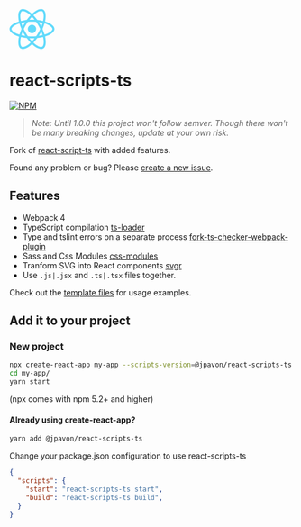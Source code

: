 ![react-scripts-ts](data:image/svg+xml;base64,PD94bWwgdmVyc2lvbj0iMS4wIiBlbmNvZGluZz0iVVRGLTgiPz4KPHN2ZyB3aWR0aD0iODBweCIg%0D%0AaGVpZ2h0PSI3MXB4IiB2aWV3Qm94PSIwIDAgODAgNzEiIHZlcnNpb249IjEuMSIgeG1sbnM9Imh0%0D%0AdHA6Ly93d3cudzMub3JnLzIwMDAvc3ZnIiB4bWxuczp4bGluaz0iaHR0cDovL3d3dy53My5vcmcv%0D%0AMTk5OS94bGluayI+CiAgICA8dGl0bGU+TG9nbzwvdGl0bGU+CiAgICA8ZGVmcz48L2RlZnM+CiAg%0D%0AICA8ZyBpZD0iUGFnZS0xIiBzdHJva2U9Im5vbmUiIHN0cm9rZS13aWR0aD0iMSIgZmlsbD0ibm9u%0D%0AZSIgZmlsbC1ydWxlPSJldmVub2RkIj4KICAgICAgICA8ZyBpZD0ibG9nbyIgZmlsbD0iIzYxREFG%0D%0AQiI+CiAgICAgICAgICAgIDxnIGlkPSJHcm91cCI+CiAgICAgICAgICAgICAgICA8cGF0aCBkPSJN%0D%0ANzkuODg2MTc4OSwzNS40OTI5NTc3IEM3OS44ODYxNzg5LDMwLjIxMzY4NDkgNzMuMjY4MjkyNywy%0D%0ANS4yMTA1NTg1IDYzLjEyMTk1MTIsMjIuMTA3OTcwNSBDNjUuNDYzNDE0NiwxMS43NzY4Mzk1IDY0%0D%0ALjQyMjc2NDIsMy41NTc0MTc3MyA1OS44MzczOTg0LDAuOTI1OTAzMjQ2IEM1OC43ODA0ODc4LDAu%0D%0AMzA4NjM0NDE1IDU3LjU0NDcxNTQsMC4wMTYyNDM5MTY2IDU2LjE5NTEyMiwwLjAxNjI0MzkxNjYg%0D%0ATDU2LjE5NTEyMiwzLjYzODYzNzMyIEM1Ni45NDMwODk0LDMuNjM4NjM3MzIgNTcuNTQ0NzE1NCwz%0D%0ALjc4NDgzMjU3IDU4LjA0ODc4MDUsNC4wNjA5NzkxNSBDNjAuMjYwMTYyNiw1LjMyODAwNDY0IDYx%0D%0ALjIxOTUxMjIsMTAuMTUyNDQ3OSA2MC40NzE1NDQ3LDE2LjM1NzYyNCBDNjAuMjkyNjgyOSwxNy44%0D%0AODQ1NTIyIDYwLDE5LjQ5MjY5OTkgNTkuNjQyMjc2NCwyMS4xMzMzMzU1IEM1Ni40NTUyODQ2LDIw%0D%0ALjM1MzYyNzUgNTIuOTc1NjA5OCwxOS43NTI2MDI2IDQ5LjMxNzA3MzIsMTkuMzYyNzQ4NiBDNDcu%0D%0AMTIxOTUxMiwxNi4zNTc2MjQgNDQuODQ1NTI4NSwxMy42Mjg2NDYgNDIuNTUyODQ1NSwxMS4yNDA3%0D%0AOTAzIEM0Ny44NTM2NTg1LDYuMzE4ODgzNTUgNTIuODI5MjY4MywzLjYyMjM5MzQgNTYuMjExMzgy%0D%0AMSwzLjYyMjM5MzQgTDU2LjIxMTM4MjEsMCBDNTEuNzM5ODM3NCwwIDQ1Ljg4NjE3ODksMy4xODM4%0D%0AMDc2NSAzOS45Njc0Nzk3LDguNzA2NzM5MjkgQzM0LjA0ODc4MDUsMy4yMTYyOTU0OCAyOC4xOTUx%0D%0AMjIsMC4wNjQ5NzU2NjY0IDIzLjcyMzU3NzIsMC4wNjQ5NzU2NjY0IEwyMy43MjM1NzcyLDMuNjg3%0D%0AMzY5MDcgQzI3LjA4OTQzMDksMy42ODczNjkwNyAzMi4wODEzMDA4LDYuMzY3NjE1MyAzNy4zODIx%0D%0AMTM4LDExLjI1NzAzNDIgQzM1LjEwNTY5MTEsMTMuNjQ0ODg5OSAzMi44MjkyNjgzLDE2LjM1NzYy%0D%0ANCAzMC42NjY2NjY3LDE5LjM2Mjc0ODYgQzI2Ljk5MTg2OTksMTkuNzUyNjAyNiAyMy41MTIxOTUx%0D%0ALDIwLjM1MzYyNzUgMjAuMzI1MjAzMywyMS4xNDk1Nzk0IEMxOS45NTEyMTk1LDE5LjUyNTE4Nzcg%0D%0AMTkuNjc0Nzk2NywxNy45NDk1Mjc4IDE5LjQ3OTY3NDgsMTYuNDM4ODQzNiBDMTguNzE1NDQ3Miwx%0D%0AMC4yMzM2Njc1IDE5LjY1ODUzNjYsNS40MDkyMjQyMiAyMS44NTM2NTg1LDQuMTI1OTU0ODEgQzIy%0D%0ALjM0MTQ2MzQsMy44MzM1NjQzMSAyMi45NzU2MDk4LDMuNzAzNjEyOTggMjMuNzIzNTc3MiwzLjcw%0D%0AMzYxMjk4IEwyMy43MjM1NzcyLDAuMDgxMjE5NTgyOSBDMjIuMzU3NzIzNiwwLjA4MTIxOTU4Mjkg%0D%0AMjEuMTIxOTUxMiwwLjM3MzYxMDA4MiAyMC4wNDg3ODA1LDAuOTkwODc4OTEyIEMxNS40Nzk2NzQ4%0D%0ALDMuNjIyMzkzNCAxNC40NTUyODQ2LDExLjgyNTU3MTMgMTYuODEzMDA4MSwyMi4xMjQyMTQ0IEM2%0D%0ALjY5OTE4Njk5LDI1LjI0MzA0NjQgMC4xMTM4MjExMzgsMzAuMjI5OTI4OCAwLjExMzgyMTEzOCwz%0D%0ANS40OTI5NTc3IEMwLjExMzgyMTEzOCw0MC43NzIyMzA2IDYuNzMxNzA3MzIsNDUuNzc1MzU2OSAx%0D%0ANi44NzgwNDg4LDQ4Ljg3Nzk0NSBDMTQuNTM2NTg1NCw1OS4yMDkwNzYgMTUuNTc3MjM1OCw2Ny40%0D%0AMjg0OTc4IDIwLjE2MjYwMTYsNzAuMDYwMDEyMiBDMjEuMjE5NTEyMiw3MC42NzcyODExIDIyLjQ1%0D%0ANTI4NDYsNzAuOTY5NjcxNiAyMy44MjExMzgyLDcwLjk2OTY3MTYgQzI4LjI5MjY4MjksNzAuOTY5%0D%0ANjcxNiAzNC4xNDYzNDE1LDY3Ljc4NTg2MzkgNDAuMDY1MDQwNyw2Mi4yNjI5MzIzIEM0NS45ODM3%0D%0AMzk4LDY3Ljc1MzM3NjEgNTEuODM3Mzk4NCw3MC45MDQ2OTU5IDU2LjMwODk0MzEsNzAuOTA0Njk1%0D%0AOSBDNTcuNjc0Nzk2Nyw3MC45MDQ2OTU5IDU4LjkxMDU2OTEsNzAuNjEyMzA1NCA1OS45ODM3Mzk4%0D%0ALDY5Ljk5NTAzNjYgQzY0LjU1Mjg0NTUsNjcuMzYzNTIyMSA2NS41NzcyMzU4LDU5LjE2MDM0NDIg%0D%0ANjMuMjE5NTEyMiw0OC44NjE3MDExIEM3My4zMDA4MTMsNDUuNzU5MTEzIDc5Ljg4NjE3ODksNDAu%0D%0ANzU1OTg2NyA3OS44ODYxNzg5LDM1LjQ5Mjk1NzcgTDc5Ljg4NjE3ODksMzUuNDkyOTU3NyBaIE01%0D%0AOC43MTU0NDcyLDI0LjY1ODI2NTQgQzU4LjExMzgyMTEsMjYuNzUzNzMwNiA1Ny4zNjU4NTM3LDI4%0D%0ALjkxNDE3MTUgNTYuNTIwMzI1MiwzMS4wNzQ2MTI0IEM1NS44NTM2NTg1LDI5Ljc3NTA5OTEgNTUu%0D%0AMTU0NDcxNSwyOC40NzU1ODU4IDU0LjM5MDI0MzksMjcuMTc2MDcyNSBDNTMuNjQyMjc2NCwyNS44%0D%0ANzY1NTkxIDUyLjg0NTUyODUsMjQuNjA5NTMzNiA1Mi4wNDg3ODA1LDIzLjM3NDk5NiBDNTQuMzU3%0D%0ANzIzNiwyMy43MTYxMTgyIDU2LjU4NTM2NTksMjQuMTM4NDYwMSA1OC43MTU0NDcyLDI0LjY1ODI2%0D%0ANTQgTDU4LjcxNTQ0NzIsMjQuNjU4MjY1NCBaIE01MS4yNjgyOTI3LDQxLjk1ODAzNjUgQzUwLDQ0%0D%0ALjE1MDk2NTMgNDguNjk5MTg3LDQ2LjIzMDE4NjYgNDcuMzQ5NTkzNSw0OC4xNjMyMTI3IEM0NC45%0D%0AMjY4MjkzLDQ4LjM3NDM4MzYgNDIuNDcxNTQ0Nyw0OC40ODgwOTEgNDAsNDguNDg4MDkxIEMzNy41%0D%0ANDQ3MTU0LDQ4LjQ4ODA5MSAzNS4wODk0MzA5LDQ4LjM3NDM4MzYgMzIuNjgyOTI2OCw0OC4xNzk0%0D%0ANTY2IEMzMS4zMzMzMzMzLDQ2LjI0NjQzMDUgMzAuMDE2MjYwMiw0NC4xODM0NTMxIDI4Ljc0Nzk2%0D%0ANzUsNDIuMDA2NzY4MyBDMjcuNTEyMTk1MSwzOS44Nzg4MTUyIDI2LjM5MDI0MzksMzcuNzE4Mzc0%0D%0AMyAyNS4zNjU4NTM3LDM1LjU0MTY4OTUgQzI2LjM3Mzk4MzcsMzMuMzY1MDA0NyAyNy41MTIxOTUx%0D%0ALDMxLjE4ODMxOTkgMjguNzMxNzA3MywyOS4wNjAzNjY4IEMzMCwyNi44Njc0MzggMzEuMzAwODEz%0D%0ALDI0Ljc4ODIxNjcgMzIuNjUwNDA2NSwyMi44NTUxOTA2IEMzNS4wNzMxNzA3LDIyLjY0NDAxOTcg%0D%0AMzcuNTI4NDU1MywyMi41MzAzMTIzIDQwLDIyLjUzMDMxMjMgQzQyLjQ1NTI4NDYsMjIuNTMwMzEy%0D%0AMyA0NC45MTA1NjkxLDIyLjY0NDAxOTcgNDcuMzE3MDczMiwyMi44Mzg5NDY3IEM0OC42NjY2NjY3%0D%0ALDI0Ljc3MTk3MjggNDkuOTgzNzM5OCwyNi44MzQ5NTAyIDUxLjI1MjAzMjUsMjkuMDExNjM1IEM1%0D%0AMi40ODc4MDQ5LDMxLjEzOTU4ODEgNTMuNjA5NzU2MSwzMy4zMDAwMjkgNTQuNjM0MTQ2MywzNS40%0D%0ANzY3MTM4IEM1My42MDk3NTYxLDM3LjY1MzM5ODcgNTIuNDg3ODA0OSwzOS44MzAwODM1IDUxLjI2%0D%0AODI5MjcsNDEuOTU4MDM2NSBMNTEuMjY4MjkyNyw0MS45NTgwMzY1IFogTTU2LjUyMDMyNTIsMzku%0D%0AODQ2MzI3NCBDNTcuMzk4Mzc0LDQyLjAyMzAxMjIgNTguMTQ2MzQxNSw0NC4xOTk2OTcgNTguNzY0%0D%0AMjI3Niw0Ni4zMTE0MDYyIEM1Ni42MzQxNDYzLDQ2LjgzMTIxMTUgNTQuMzkwMjQzOSw0Ny4yNjk3%0D%0AOTczIDUyLjA2NTA0MDcsNDcuNjEwOTE5NSBDNTIuODYxNzg4Niw0Ni4zNjAxMzc5IDUzLjY1ODUz%0D%0ANjYsNDUuMDc2ODY4NSA1NC40MDY1MDQxLDQzLjc2MTExMTMgQzU1LjE1NDQ3MTUsNDIuNDYxNTk4%0D%0AIDU1Ljg1MzY1ODUsNDEuMTQ1ODQwNyA1Ni41MjAzMjUyLDM5Ljg0NjMyNzQgTDU2LjUyMDMyNTIs%0D%0AMzkuODQ2MzI3NCBaIE00MC4wMzI1MjAzLDU3LjE3ODU4NjQgQzM4LjUyMDMyNTIsNTUuNjE5MTcw%0D%0ANCAzNy4wMDgxMzAxLDUzLjg4MTA3MTMgMzUuNTEyMTk1MSw1MS45ODA1MzMxIEMzNi45NzU2MDk4%0D%0ALDUyLjA0NTUwODggMzguNDcxNTQ0Nyw1Mi4wOTQyNDA1IDM5Ljk4MzczOTgsNTIuMDk0MjQwNSBD%0D%0ANDEuNTEyMTk1MSw1Mi4wOTQyNDA1IDQzLjAyNDM5MDIsNTIuMDYxNzUyNyA0NC41MDQwNjUsNTEu%0D%0AOTgwNTMzMSBDNDMuMDQwNjUwNCw1My44ODEwNzEzIDQxLjUyODQ1NTMsNTUuNjE5MTcwNCA0MC4w%0D%0AMzI1MjAzLDU3LjE3ODU4NjQgTDQwLjAzMjUyMDMsNTcuMTc4NTg2NCBaIE0yNy45MzQ5NTkzLDQ3%0D%0ALjYxMDkxOTUgQzI1LjYyNjAxNjMsNDcuMjY5Nzk3MyAyMy4zOTgzNzQsNDYuODQ3NDU1NCAyMS4y%0D%0ANjgyOTI3LDQ2LjMyNzY1MDEgQzIxLjg2OTkxODcsNDQuMjMyMTg0OSAyMi42MTc4ODYyLDQyLjA3%0D%0AMTc0NCAyMy40NjM0MTQ2LDM5LjkxMTMwMzEgQzI0LjEzMDA4MTMsNDEuMjEwODE2NCAyNC44Mjky%0D%0ANjgzLDQyLjUxMDMyOTcgMjUuNTkzNDk1OSw0My44MDk4NDMgQzI2LjM1NzcyMzYsNDUuMTA5MzU2%0D%0ANCAyNy4xMzgyMTE0LDQ2LjM3NjM4MTkgMjcuOTM0OTU5Myw0Ny42MTA5MTk1IEwyNy45MzQ5NTkz%0D%0ALDQ3LjYxMDkxOTUgWiBNMzkuOTUxMjE5NSwxMy44MDczMjkxIEM0MS40NjM0MTQ2LDE1LjM2Njc0%0D%0ANTEgNDIuOTc1NjA5OCwxNy4xMDQ4NDQyIDQ0LjQ3MTU0NDcsMTkuMDA1MzgyNCBDNDMuMDA4MTMw%0D%0AMSwxOC45NDA0MDY3IDQxLjUxMjE5NTEsMTguODkxNjc1IDQwLDE4Ljg5MTY3NSBDMzguNDcxNTQ0%0D%0ANywxOC44OTE2NzUgMzYuOTU5MzQ5NiwxOC45MjQxNjI4IDM1LjQ3OTY3NDgsMTkuMDA1MzgyNCBD%0D%0AMzYuOTQzMDg5NCwxNy4xMDQ4NDQyIDM4LjQ1NTI4NDYsMTUuMzY2NzQ1MSAzOS45NTEyMTk1LDEz%0D%0ALjgwNzMyOTEgTDM5Ljk1MTIxOTUsMTMuODA3MzI5MSBaIE0yNy45MTg2OTkyLDIzLjM3NDk5NiBD%0D%0AMjcuMTIxOTUxMiwyNC42MjU3Nzc1IDI2LjMyNTIwMzMsMjUuOTA5MDQ3IDI1LjU3NzIzNTgsMjcu%0D%0AMjI0ODA0MiBDMjQuODI5MjY4MywyOC41MjQzMTc1IDI0LjEzMDA4MTMsMjkuODIzODMwOSAyMy40%0D%0ANjM0MTQ2LDMxLjEyMzM0NDIgQzIyLjU4NTM2NTksMjguOTQ2NjU5NCAyMS44MzczOTg0LDI2Ljc2%0D%0AOTk3NDUgMjEuMjE5NTEyMiwyNC42NTgyNjU0IEMyMy4zNDk1OTM1LDI0LjE1NDcwNCAyNS41OTM0%0D%0AOTU5LDIzLjcxNjExODIgMjcuOTE4Njk5MiwyMy4zNzQ5OTYgTDI3LjkxODY5OTIsMjMuMzc0OTk2%0D%0AIFogTTEzLjIwMzI1Miw0My43MTIzNzk1IEM3LjQ0NzE1NDQ3LDQxLjI1OTU0ODEgMy43MjM1Nzcy%0D%0ANCwzOC4wNDMyNTI3IDMuNzIzNTc3MjQsMzUuNDkyOTU3NyBDMy43MjM1NzcyNCwzMi45NDI2NjI4%0D%0AIDcuNDQ3MTU0NDcsMjkuNzEwMTIzNCAxMy4yMDMyNTIsMjcuMjczNTM2IEMxNC42MDE2MjYsMjYu%0D%0ANjcyNTExIDE2LjEzMDA4MTMsMjYuMTM2NDYxOCAxNy43MDczMTcxLDI1LjYzMjkwMDQgQzE4LjYz%0D%0ANDE0NjMsMjguODE2NzA4IDE5Ljg1MzY1ODUsMzIuMTMwNDY3IDIxLjM2NTg1MzcsMzUuNTI1NDQ1%0D%0ANiBDMTkuODY5OTE4NywzOC45MDQxODAyIDE4LjY2NjY2NjcsNDIuMjAxNjk1MyAxNy43NTYwOTc2%0D%0ALDQ1LjM2OTI1OSBDMTYuMTQ2MzQxNSw0NC44NjU2OTc2IDE0LjYxNzg4NjIsNDQuMzEzNDA0NSAx%0D%0AMy4yMDMyNTIsNDMuNzEyMzc5NSBMMTMuMjAzMjUyLDQzLjcxMjM3OTUgWiBNMjEuOTUxMjE5NSw2%0D%0ANi45MjQ5MzYzIEMxOS43Mzk4Mzc0LDY1LjY1NzkxMDkgMTguNzgwNDg3OCw2MC44MzM0Njc2IDE5%0D%0ALjUyODQ1NTMsNTQuNjI4MjkxNSBDMTkuNzA3MzE3MSw1My4xMDEzNjMzIDIwLDUxLjQ5MzIxNTYg%0D%0AMjAuMzU3NzIzNiw0OS44NTI1OCBDMjMuNTQ0NzE1NCw1MC42MzIyODggMjcuMDI0MzkwMiw1MS4y%0D%0AMzMzMTI5IDMwLjY4MjkyNjgsNTEuNjIzMTY2OSBDMzIuODc4MDQ4OCw1NC42MjgyOTE1IDM1LjE1%0D%0ANDQ3MTUsNTcuMzU3MjY5NSAzNy40NDcxNTQ1LDU5Ljc0NTEyNTIgQzMyLjE0NjM0MTUsNjQuNjY3%0D%0AMDMxOSAyNy4xNzA3MzE3LDY3LjM2MzUyMjEgMjMuNzg4NjE3OSw2Ny4zNjM1MjIxIEMyMy4wNTY5%0D%0AMTA2LDY3LjM0NzI3ODIgMjIuNDM5MDI0NCw2Ny4yMDEwODI5IDIxLjk1MTIxOTUsNjYuOTI0OTM2%0D%0AMyBMMjEuOTUxMjE5NSw2Ni45MjQ5MzYzIFogTTYwLjUyMDMyNTIsNTQuNTQ3MDcxOSBDNjEuMjg0%0D%0ANTUyOCw2MC43NTIyNDggNjAuMzQxNDYzNCw2NS41NzY2OTEzIDU4LjE0NjM0MTUsNjYuODU5OTYw%0D%0ANyBDNTcuNjU4NTM2Niw2Ny4xNTIzNTEyIDU3LjAyNDM5MDIsNjcuMjgyMzAyNSA1Ni4yNzY0MjI4%0D%0ALDY3LjI4MjMwMjUgQzUyLjkxMDU2OTEsNjcuMjgyMzAyNSA0Ny45MTg2OTkyLDY0LjYwMjA1NjMg%0D%0ANDIuNjE3ODg2Miw1OS43MTI2Mzc0IEM0NC44OTQzMDg5LDU3LjMyNDc4MTYgNDcuMTcwNzMxNyw1%0D%0ANC42MTIwNDc2IDQ5LjMzMzMzMzMsNTEuNjA2OTIzIEM1My4wMDgxMzAxLDUxLjIxNzA2OSA1Ni40%0D%0AODc4MDQ5LDUwLjYxNjA0NDEgNTkuNjc0Nzk2Nyw0OS44MjAwOTIyIEM2MC4wNDg3ODA1LDUxLjQ2%0D%0AMDcyNzggNjAuMzQxNDYzNCw1My4wMzYzODc3IDYwLjUyMDMyNTIsNTQuNTQ3MDcxOSBMNjAuNTIw%0D%0AMzI1Miw1NC41NDcwNzE5IFogTTY2Ljc4MDQ4NzgsNDMuNzEyMzc5NSBDNjUuMzgyMTEzOCw0NC4z%0D%0AMTM0MDQ1IDYzLjg1MzY1ODUsNDQuODQ5NDUzNyA2Mi4yNzY0MjI4LDQ1LjM1MzAxNTEgQzYxLjM0%0D%0AOTU5MzUsNDIuMTY5MjA3NSA2MC4xMzAwODEzLDM4Ljg1NTQ0ODUgNTguNjE3ODg2MiwzNS40NjA0%0D%0ANjk5IEM2MC4xMTM4MjExLDMyLjA4MTczNTMgNjEuMzE3MDczMiwyOC43ODQyMjAyIDYyLjIyNzY0%0D%0AMjMsMjUuNjE2NjU2NSBDNjMuODM3Mzk4NCwyNi4xMjAyMTc5IDY1LjM2NTg1MzcsMjYuNjcyNTEx%0D%0AIDY2Ljc5Njc0OCwyNy4yNzM1MzYgQzcyLjU1Mjg0NTUsMjkuNzI2MzY3NCA3Ni4yNzY0MjI4LDMy%0D%0ALjk0MjY2MjggNzYuMjc2NDIyOCwzNS40OTI5NTc3IEM3Ni4yNjAxNjI2LDM4LjA0MzI1MjcgNzIu%0D%0ANTM2NTg1NCw0MS4yNzU3OTIxIDY2Ljc4MDQ4NzgsNDMuNzEyMzc5NSBMNjYuNzgwNDg3OCw0My43%0D%0AMTIzNzk1IFoiIGlkPSJTaGFwZSI+PC9wYXRoPgogICAgICAgICAgICAgICAgPGVsbGlwc2UgaWQ9%0D%0AIk92YWwiIGN4PSIzOS45ODM3Mzk4IiBjeT0iMzUuNDkyOTU3NyIgcng9IjcuNDMwODk0MzEiIHJ5%0D%0APSI3LjQyMzQ2OTg4Ij48L2VsbGlwc2U+CiAgICAgICAgICAgIDwvZz4KICAgICAgICA8L2c+CiAg%0D%0AICA8L2c+Cjwvc3ZnPgo=)

# react-scripts-ts

[![NPM](https://img.shields.io/npm/v/@jpavon/react-scripts-ts.svg)](https://www.npmjs.com/package/@jpavon/react-scripts-ts)

> *Note: Until 1.0.0 this project won't follow semver. Though there won't be many breaking changes, update at your own risk.*

Fork of [react-script-ts](https://github.com/wmonk/create-react-app-typescript) with added features.

Found any problem or bug? Please [create a new issue](https://github.com/jpavon/react-scripts-ts/issues).

## Features

- Webpack 4
- TypeScript compilation [ts-loader](https://github.com/TypeStrong/ts-loader)
- Type and tslint errors on a separate process [fork-ts-checker-webpack-plugin](https://github.com/Realytics/fork-ts-checker-webpack-plugin)
- Sass and Css Modules [css-modules](https://github.com/css-modules/css-modules)
- Tranform SVG into React components [svgr](https://github.com/smooth-code/svgr)
- Use `.js|.jsx` and `.ts|.tsx` files together.

Check out the [template files](template) for usage examples.

## Add it to your project

### New project

```bash
npx create-react-app my-app --scripts-version=@jpavon/react-scripts-ts
cd my-app/
yarn start
```
(npx comes with npm 5.2+ and higher)

#### Already using create-react-app?

```bash
yarn add @jpavon/react-scripts-ts
```

Change your package.json configuration to use react-scripts-ts

```json
{
  "scripts": {
    "start": "react-scripts-ts start",
    "build": "react-scripts-ts build",
  }
}
```
